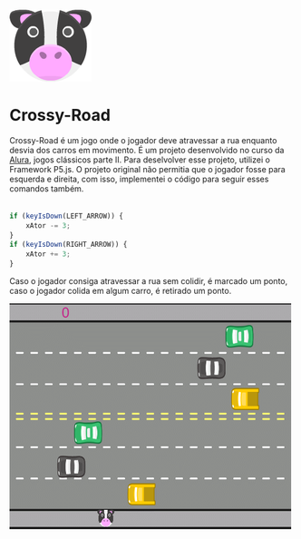 ![cow](/imagens/ator-1.png) 
# Crossy-Road



Crossy-Road é um jogo onde o jogador deve atravessar a rua enquanto desvia dos carros em movimento. É um projeto desenvolvido no curso da 
[Alura](http://alura.com.br), jogos clássicos parte II. Para deselvolver esse projeto, utilizei o Framework P5.js. O projeto original não permitia que o jogador fosse para esquerda e direita, com isso, implementei o código para seguir esses comandos também.

```javascript

if (keyIsDown(LEFT_ARROW)) {
    xAtor -= 3;
}
if (keyIsDown(RIGHT_ARROW)) {
    xAtor += 3;
}
  ```
  
  Caso o jogador consiga atravessar a rua sem colidir, é marcado um ponto, caso o jogador colida em algum carro, é retirado um ponto.

![demonstracao](/imagens/demo.gif) 
